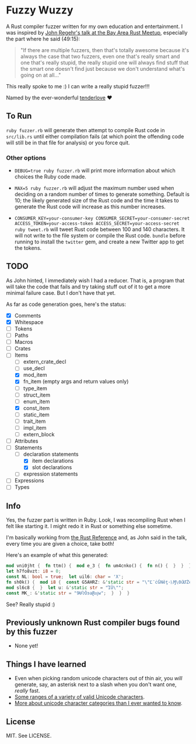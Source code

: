 # Fuzzy Wuzzy

A Rust compiler fuzzer written for my own education and entertainment. I was inspired by [John Regehr's talk at the Bay Area Rust Meetup](https://air.mozilla.org/rust-meetup-may-2014/), especially the part where he said (49:15):

> "If there are multiple fuzzers, then that's totally awesome because it's always the case that two fuzzers, even one that's really smart and one that's really stupid, the really stupid one will always find stuff that the smart one doesn't find just because we don't understand what's going on at all..."

This really spoke to me :) I can write a really stupid fuzzer!!!

Named by the ever-wonderful [tenderlove](https://twitter.com/tenderlove/status/554078018440687616) :heart:

## To Run

`ruby fuzzer.rb` will generate then attempt to compile Rust code in `src/lib.rs` until either compilation fails (at which point the offending code will still be in that file for analysis) or you force quit.

### Other options

* `DEBUG=true ruby fuzzer.rb` will print more information about which choices the Ruby code made.

* `MAX=5 ruby fuzzer.rb` will adjust the maximum number used when deciding on a random number of times to generate something. Default is 10; the likely generated size of the Rust code and the time it takes to generate the Rust code will increase as this number increases.

* `CONSUMER_KEY=your-consumer-key CONSUMER_SECRET=your-consumer-secret ACCESS_TOKEN=your-access-token ACCESS_SECRET=your-access-secret ruby tweet.rb` will tweet Rust code between 100 and 140 characters. It will not write to the file system or compile the Rust code. `bundle` before running to install the `twitter` gem, and create a new Twitter app to get the tokens.

## TODO

As John hinted, I immediately wish I had a reducer. That is, a program that will take the code that fails and try taking stuff out of it to get a more minimal failure case. But I don't have that yet.

As far as code generation goes, here's the status:

- [x] Comments
- [x] Whitespace
- [ ] Tokens
- [ ] Paths
- [ ] Macros
- [ ] Crates
- [ ] Items
  - [ ] extern_crate_decl
  - [ ] use_decl
  - [x] mod_item
  - [x] fn_item (empty args and return values only)
  - [ ] type_item
  - [ ] struct_item
  - [ ] enum_item
  - [x] const_item
  - [ ] static_item
  - [ ] trait_item
  - [ ] impl_item
  - [ ] extern_block
- [ ] Attributes
- [ ] Statements
  - [ ] declaration statements
    - [x] item declarations
    - [x] slot declarations
  - [ ] expression statements
- [ ] Expressions
- [ ] Types

## Info

Yes, the fuzzer part is written in Ruby. Look, I was recompiling Rust when I felt like starting it. I might redo it in Rust or something else sometime.

I'm basically working from [the Rust Reference](http://doc.rust-lang.org/reference.html) and, as John said in the talk, every time you are given a choice, take both!

Here's an example of what this generated:

```rust
mod vni0jht {  fn ttm() {  mod e_3 {  fn um4cnko() {  fn n() {  }  }  }  let g03r6gznp2: &'static str = "·ìǖ\nŪᚷŰ&;řᛧÞõ";
let h7fo8vzt: i8 = 0;
const NL: bool = true;  let uil6: char = 'X';
fn sh0k() {  mod i8 {  const G5AHRZ: &'static str = "\"Ľ¨ċǴNěţ·ᚣⱮ\0űƯŻěľȌ{\"\"";  }  let pnkfu3l04s: &'static str = "\r\\\0ĤȞ͵\0";
mod sl6c8 {  }  let u: &'static str = "ΊȖ\"";
const MK_: &'static str = "9ɄŀÒͽaⱤǌw";  }  }  }
```

See? Really stupid :)

## Previously unknown Rust compiler bugs found by this fuzzer

* None yet!

## Things I have learned

* Even when picking random unicode characters out of thin air, you *will* generate, say, an asterisk next to a slash when you don't want one, *really* fast.
* [Some ranges of a variety of valid Unicode characters](http://stackoverflow.com/a/21666621/51683).
* [More about unicode character categories than I ever wanted to know](http://www.fileformat.info/info/unicode/category/index.htm).

## License

MIT. See LICENSE.

